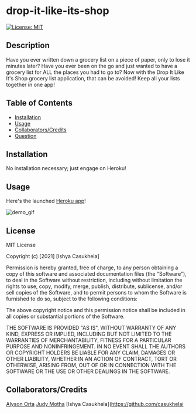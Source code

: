 # drop-it-like-its-shop
[![License: MIT](https://img.shields.io/badge/License-MIT-yellow.svg)](https://opensource.org/licenses/MIT)

## Description
Have you ever written down a grocery list on a piece of paper, only to lose it minutes later? Have you ever been on the go and just wanted to have a grocery list for ALL the places you had to go to? Now with the Drop It Like It's Shop grocery list application, that can be avoided! Keep all your lists together in one app! 

## Table of Contents
  * [Installation](#installation)
  * [Usage](#usage)
  * [Collaborators/Credits](#collaborators)
  * [Question](#questions)

## Installation
No installation necessary; just engage on Heroku!

## Usage
Here's the launched [Heroku app](https://https://salty-wave-82361.herokuapp.com/)!

![demo_gif](./Assets/demo_gif.gif)

## License
MIT License

Copyright (c) [2021] [Ishya Casukhela]

Permission is hereby granted, free of charge, to any person obtaining a copy
of this software and associated documentation files (the "Software"), to deal
in the Software without restriction, including without limitation the rights
to use, copy, modify, merge, publish, distribute, sublicense, and/or sell
copies of the Software, and to permit persons to whom the Software is
furnished to do so, subject to the following conditions:

The above copyright notice and this permission notice shall be included in all
copies or substantial portions of the Software.

THE SOFTWARE IS PROVIDED "AS IS", WITHOUT WARRANTY OF ANY KIND, EXPRESS OR
IMPLIED, INCLUDING BUT NOT LIMITED TO THE WARRANTIES OF MERCHANTABILITY,
FITNESS FOR A PARTICULAR PURPOSE AND NONINFRINGEMENT. IN NO EVENT SHALL THE
AUTHORS OR COPYRIGHT HOLDERS BE LIABLE FOR ANY CLAIM, DAMAGES OR OTHER
LIABILITY, WHETHER IN AN ACTION OF CONTRACT, TORT OR OTHERWISE, ARISING FROM,
OUT OF OR IN CONNECTION WITH THE SOFTWARE OR THE USE OR OTHER DEALINGS IN THE
SOFTWARE.

## Collaborators/Credits
[Alyson Orta](https://github.com/alysonorta)
[Judy Motha](https://github.com/JudyMotha)
[Ishya Casukhela](https://github.com/casukhelai
